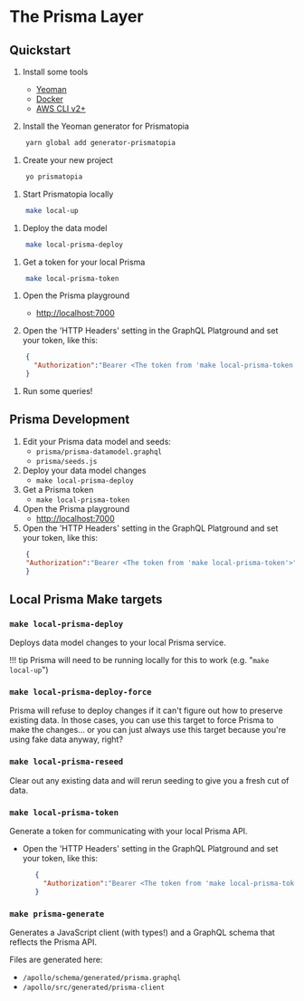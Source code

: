 # The Prisma Layer

## Quickstart

1. Install some tools
      - [Yeoman](https://yeoman.io/)
      - [Docker](https://www.docker.com/)
      - [AWS CLI v2+](https://aws.amazon.com/cli/)

1. Install the Yeoman generator for Prismatopia
``` bash
    yarn global add generator-prismatopia
```

1. Create your new project
``` bash
    yo prismatopia
```

1. Start Prismatopia locally
``` bash
    make local-up
```

1. Deploy the data model
```bash
    make local-prisma-deploy
```

1. Get a token for your local Prisma
```bash
    make local-prisma-token
```

1. Open the Prisma playground
    - <http://localhost:7000>

1. Open the 'HTTP Headers' setting in the GraphQL Platground and set your token, like this:
``` json
    {
      "Authorization":"Bearer <The token from 'make local-prisma-token'>"
    }
```

1. Run some queries!

## Prisma Development

1. Edit your Prisma data model and seeds:
    - `prisma/prisma-datamodel.graphql`
    - `prisma/seeds.js`
1. Deploy your data model changes
    - `make local-prisma-deploy`
1. Get a Prisma token
    - `make local-prisma-token`
1. Open the Prisma playground
    - <http://localhost:7000>
1. Open the 'HTTP Headers' setting in the GraphQL Platground and set your token, like this:
```json
    {
    "Authorization":"Bearer <The token from 'make local-prisma-token'>"
    }
```

## Local Prisma Make targets

### `make local-prisma-deploy`

Deploys data model changes to your local Prisma service.

!!! tip
    Prisma will need to be running locally for this to work (e.g. "`make local-up`")

### `make local-prisma-deploy-force`

Prisma will refuse to deploy changes if it can't figure out how to preserve existing data. In those cases, you can use this target to force Prisma to make the changes... or you can just always use this target because you're using fake data anyway, right?

### `make local-prisma-reseed`

Clear out any existing data and will rerun seeding to give you a fresh cut of data.

### `make local-prisma-token`

Generate a token for communicating with your local Prisma API.

- Open the 'HTTP Headers' setting in the GraphQL Platground and set your token, like this:
   ```json
      {
        "Authorization":"Bearer <The token from 'make local-prisma-token'>"
      }
   ```

### `make prisma-generate`

Generates a JavaScript client (with types!) and a GraphQL schema that reflects the Prisma API.

Files are generated here:

- `/apollo/schema/generated/prisma.graphql`
- `/apollo/src/generated/prisma-client`
